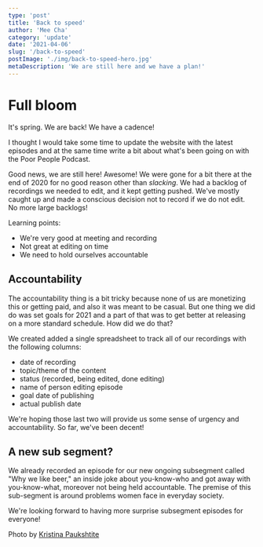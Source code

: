 ```yaml
---
type: 'post'
title: 'Back to speed'
author: 'Mee Cha'
category: 'update'
date: '2021-04-06'
slug: '/back-to-speed'
postImage: './img/back-to-speed-hero.jpg'
metaDescription: 'We are still here and we have a plan!'
---
```


# Full bloom

It's spring. We are back! We have a cadence!

I thought I would take some time to update the website with the latest episodes and at the same time write a bit about what's been going on with the Poor People Podcast.

Good news, we are still here! Awesome! We were gone for a bit there at the end of 2020 for no good reason other than _slacking_. We had a backlog of recordings we needed to edit, and it kept getting pushed. We've mostly caught up and made a conscious decision not to record if we do not edit. No more large backlogs!

Learning points:

- We're very good at meeting and recording
- Not great at editing on time
- We need to hold ourselves accountable

## Accountability

The accountability thing is a bit tricky because none of us are monetizing this or getting paid, and also it was meant to be casual. But one thing we did do was set goals for 2021 and a part of that was to get better at releasing on a more standard schedule. How did we do that?

We created added a single spreadsheet to track all of our recordings with the following columns:

- date of recording
- topic/theme of the content
- status (recorded, being edited, done editing)
- name of person editing episode
- goal date of publishing
- actual publish date

We're hoping those last two will provide us some sense of urgency and accountability. So far, we've been decent!

## A new sub segment?

We already recorded an episode for our new ongoing subsegment called "Why we like beer," an inside joke about you-know-who and got away with you-know-what, moreover not being held accountable. The premise of this sub-segment is around problems women face in everyday society.

We're looking forward to having more surprise subsegment episodes for everyone!

Photo by [Kristina Paukshtite](https://www.pexels.com/@kpaukshtite?utm_content=attributionCopyText&utm_medium=referral&utm_source=pexels)
